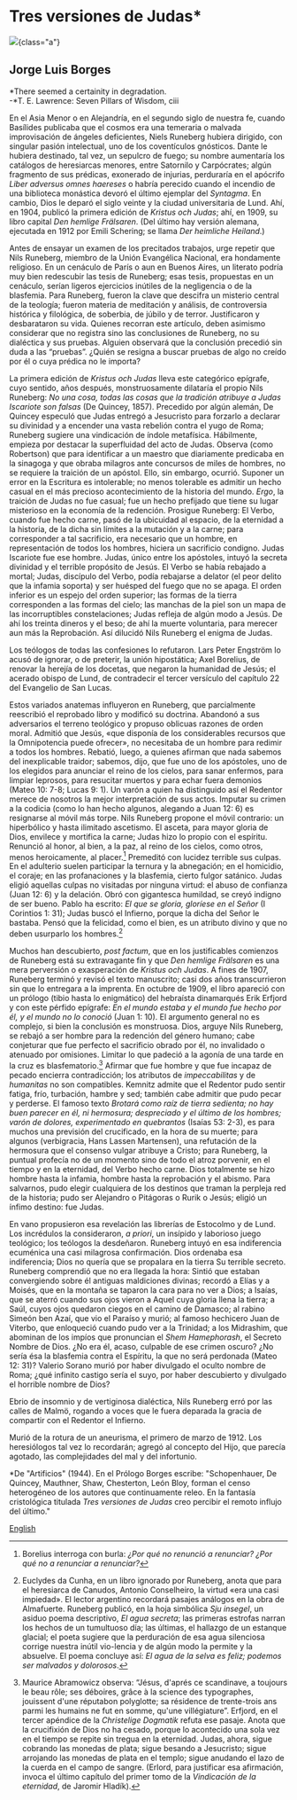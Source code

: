 # Tres versiones de Judas\*  

![](judas.jpg){class="a"}

## Jorge Luis Borges

*There seemed a certainity in degradation.\
-*T. E. Lawrence: Seven Pillars of Wisdom, ciii  

En el Asia Menor o en Alejandría, en el segundo siglo de nuestra fe,
cuando Basílides publicaba que el cosmos era una temeraria o malvada
improvisación de ángeles deficientes, Niels Runeberg hubiera dirigido,
con singular pasión intelectual, uno de los coventículos gnósticos.
Dante le hubiera destinado, tal vez, un sepulcro de fuego; su nombre
aumentaría los catálogos de heresiarcas menores, entre Satornilo y
Carpócrates; algún fragmento de sus prédicas, exonerado de injurias,
perduraría en el apócrifo *Liber adversus omnes haereses* o habría
perecido cuando el incendio de una biblioteca monástica devoró el
último ejemplar del *Syntagma*. En cambio, Dios le deparó el siglo
veinte y la ciudad universitaria de Lund. Ahí, en 1904, publicó la
primera edición de *Kristus och Judas*; ahí, en 1909, su libro capital
*Den hemlige Frälsaren*. (Del último hay versión alemana, ejecutada en
1912 por Emili Schering; se llama *Der heimliche Heiland*.)

Antes de ensayar un examen de los precitados trabajos, urge repetir
que Nils Runeberg, miembro de la Unión Evangélica Nacional, era
hondamente religioso. En un cenáculo de París o aun en Buenos Aires,
un literato podría muy bien redescubir las tesis de Runeberg; esas
tesis, propuestas en un cenáculo, serían ligeros ejercicios inútiles
de la negligencia o de la blasfemia. Para Runeberg, fueron la clave
que descifra un misterio central de la teología; fueron materia de
meditación y análisis, de controversia histórica y filológica, de
soberbia, de júbilo y de terror. Justificaron y desbarataron su vida.
Quienes recorran este artículo, deben asimismo considerar que no
registra sino las conclusiones de Runeberg, no su dialéctica y sus
pruebas. Alguien observará que la conclusión precedió sin duda a las
“pruebas”. ¿Quién se resigna a buscar pruebas de algo no creído por él
o cuya prédica no le importa?

La primera edición de *Kristus och Judas* lleva este categórico
epígrafe, cuyo sentido, años después, monstruosamente dilataría el
propio Nils Runeberg: *No una cosa, todas las cosas que la tradición
atribuye a Judas Iscariote son falsas* (De Quincey, 1857). Precedido
por algún alemán, De Quincey especuló que Judas entregó a Jesucristo
para forzarlo a declarar su divinidad y a encender una vasta rebelión
contra el yugo de Roma; Runeberg sugiere una vindicación de índole
metafísica. Hábilmente, empieza por destacar la superfluidad del acto
de Judas. Observa (como Robertson) que para identificar a un maestro
que diariamente predicaba en la sinagoga y que obraba milagros ante
concursos de miles de hombres, no se requiere la traición de un
apóstol. Ello, sin embargo, ocurrió. Suponer un error en la Escritura
es intolerable; no menos tolerable es admitir un hecho casual en el
más precioso acontecimiento de la historia del mundo. *Ergo*, la
traición de Judas no fue casual; fue un hecho prefijado que tiene su
lugar misterioso en la economía de la redención. Prosigue Runeberg: El
Verbo, cuando fue hecho carne, pasó de la ubicuidad al espacio, de la
eternidad a la historia, de la dicha sin límites a la mutación y a la
carne; para corresponder a tal sacrificio, era necesario que un
hombre, en representación de todos los hombres, hiciera un sacrificio
condigno. Judas Iscariote fue ese hombre. Judas, único entre los
apóstoles, intuyó la secreta divinidad y el terrible propósito de
Jesús. El Verbo se había rebajado a mortal; Judas, discípulo del
Verbo, podía rebajarse a delator (el peor delito que la infamia
soporta) y ser huésped del fuego que no se apaga. El orden inferior es
un espejo del orden superior; las formas de la tierra corresponden a
las formas del cielo; las manchas de la piel son un mapa de las
incorruptibles constelaciones; Judas refleja de algún modo a Jesús. De
ahí los treinta dineros y el beso; de ahí la muerte voluntaria, para
merecer aun más la Reprobación. Así dilucidó Nils Runeberg el enigma
de Judas.

Los teólogos de todas las confesiones lo refutaron. Lars Peter
Engström lo acusó de ignorar, o de preterir, la unión hipostática;
Axel Borelius, de renovar la herejía de los docetas, que negaron la
humanidad de Jesús; el acerado obispo de Lund, de contradecir el
tercer versículo del capítulo 22 del Evangelio de San Lucas.

Estos variados anatemas influyeron en Runeberg, que parcialmente
reescribió el reprobado libro y modificó su doctrina. Abandonó a sus
adversarios el terreno teológico y propuso oblicuas razones de orden
moral. Admitió que Jesús, «que disponía de los considerables recursos
que la Omnipotencia puede ofrecer», no necesitaba de un hombre para
redimir a todos los hombres. Rebatió, luego, a quienes afirman que
nada sabemos del inexplicable traidor; sabemos, dijo, que fue uno de
los apóstoles, uno de los elegidos para anunciar el reino de los
cielos, para sanar enfermos, para limpiar leprosos, para resucitar
muertos y para echar fuera demonios (Mateo 10: 7-8; Lucas 9: 1). Un
varón a quien ha distinguido así el Redentor merece de nosotros la
mejor interpretación de sus actos. Imputar su crimen a la codicia
(como lo han hecho algunos, alegando a Juan 12: 6) es resignarse al
móvil más torpe. Nils Runeberg propone el móvil contrario: un
hiperbólico y hasta ilimitado ascetismo. El asceta, para mayor gloria
de Dios, envilece y mortifica la carne; Judas hizo lo propio con el
espíritu. Renunció al honor, al bien, a la paz, al reino de los
cielos, como otros, menos heroicamente, al placer.[^1] Premeditó
con lucidez terrible sus culpas. En el adulterio suelen participar la
ternura y la abnegación; en el homicidio, el coraje; en las
profanaciones y la blasfemia, cierto fulgor satánico. Judas eligió
aquellas culpas no visitadas por ninguna virtud: el abuso de confianza
(Juan 12: 6) y la delación. Obró con gigantesca humildad, se creyó
indigno de ser bueno. Pablo ha escrito: *El que se gloria, gloríese en
el Señor* (I Corintios 1: 31); Judas buscó el Infierno, porque la
dicha del Señor le bastaba. Pensó que la felicidad, como el bien, es
un atributo divino y que no deben usurparlo los hombres.[^2]

Muchos han descubierto, *post factum*, que en los justificables
comienzos de Runeberg está su extravagante fin y que *Den hemlige
Frälsaren* es una mera perversión o exasperación de *Kristus och
Judas*. A fines de 1907, Runeberg terminó y revisó el texto
manuscrito; casi dos años transcurrieron sin que lo entregara a la
imprenta. En octubre de 1909, el libro apareció con un prólogo (tibio
hasta lo enigmático) del hebraísta dinamarqués Erik Erfjord y con este
pérfido epígrafe: *En el mundo estaba y el mundo fue hecho por él, y
el mundo no lo conoció* (Juan 1: 10). El argumento general no es
complejo, si bien la conclusión es monstruosa. Dios, arguye Nils
Runeberg, se rebajó a ser hombre para la redención del género humano;
cabe conjeturar que fue perfecto el sacrificio obrado por él, no
invalidado o atenuado por omisiones. Limitar lo que padeció a la
agonía de una tarde en la cruz es blasfematorio.[^3] Afirmar que
fue hombre y que fue incapaz de pecado encierra contradicción; los
atributos de *impeccabilitas* y de *humanitas* no son compatibles.
Kemnitz admite que el Redentor pudo sentir fatiga, frío, turbación,
hambre y sed; también cabe admitir que pudo pecar y perderse. El
famoso texto *Brotará como raíz de tierra sedienta; no hay buen
parecer en él, ni hermosura; despreciado y el último de los hombres;
varón de dolores, experimentado en quebrantos* (Isaías 53: 2-3), es
para muchos una previsión del crucificado, en la hora de su muerte;
para algunos (verbigracia, Hans Lassen Martensen), una refutación de
la hermosura que el consenso vulgar atribuye a Cristo; para Runeberg,
la puntual profecía no de un momento sino de todo el atroz porvenir,
en el tiempo y en la eternidad, del Verbo hecho carne. Dios totalmente
se hizo hombre hasta la infamia, hombre hasta la reprobación y el
abismo. Para salvarnos, pudo elegir cualquiera de los destinos que
traman la perpleja red de la historia; pudo ser Alejandro o Pitágoras
o Rurik o Jesús; eligió un ínfimo destino: fue Judas.

En vano propusieron esa revelación las librerías de Estocolmo y de
Lund. Los incrédulos la consideraron, *a priori*, un insípido y
laborioso juego teológico; los teólogos la desdeñaron. Runeberg intuyó
en esa indiferencia ecuménica una casi milagrosa confirmación. Dios
ordenaba esa indiferencia; Dios no quería que se propalara en la
tierra Su terrible secreto. Runeberg comprendió que no era llegada la
hora: Sintió que estaban convergiendo sobre él antiguas maldiciones
divinas; recordó a Elías y a Moisés, que en la montaña se taparon la
cara para no ver a Dios; a Isaías, que se aterró cuando sus ojos
vieron a Aquel cuya gloria llena la tierra; a Saúl, cuyos ojos
quedaron ciegos en el camino de Damasco; al rabino Simeón ben Azaí,
que vio el Paraíso y murió; al famoso hechicero Juan de Viterbo, que
enloqueció cuando pudo ver a la Trinidad; a los Midrashim, que
abominan de los impíos que pronuncian el *Shem Hamephorash*, el
Secreto Nombre de Dios. ¿No era él, acaso, culpable de ese crimen
oscuro? ¿No sería ésa la blasfemia contra el Espíritu, la que no será
perdonada (Mateo 12: 31)? Valerio Sorano murió por haber divulgado el
oculto nombre de Roma; ¿qué infinito castigo sería el suyo, por haber
descubierto y divulgado el horrible nombre de Dios?

Ebrio de insomnio y de vertiginosa dialéctica, Nils Runeberg erró por
las calles de Malmö, rogando a voces que le fuera deparada la gracia
de compartir con el Redentor el Infierno.

Murió de la rotura de un aneurisma, el primero de marzo de 1912. Los
heresiólogos tal vez lo recordarán; agregó al concepto del Hijo, que
parecía agotado, las complejidades del mal y del infortunio.

[^1]: Borelius interroga con burla: *¿Por qué no renunció a renunciar? ¿Por
qué no a renunciar a renunciar?*  
[^2]: Euclydes da Cunha, en un libro ignorado por Runeberg, anota que para
el heresiarca de Canudos, Antonio Conselheiro, la virtud «era una casi
impiedad». El lector argentino recordará pasajes análogos en la obra de
Almafuerte. Runeberg publicó, en la hoja simbólica *Sju insegel*, un
asiduo poema descriptivo, *El agua secreta*; las primeras estrofas
narran los hechos de un tumultuoso día; las últimas, el hallazgo de un
estanque glacial; el poeta sugiere que la perduración de esa agua
silenciosa corrige nuestra inútil vio-lencia y de algún modo la permite
y la absuelve. El poema concluye así: *El agua de la selva es feliz;
podemos ser malvados y dolorosos*.  
[^3]: Maurice Abramowicz observa: “Jésus, d'aprés ce scandinave, a toujours
le beau rôle; ses déboires, grâce à la science des typographes,
jouissent d'une réputabon polyglotte; sa résidence de trente-trois ans
parmi les humains ne fut en somme, qu'une villégiature”. Erfjord, en el
tercer apéndice de la *Christelige Dogmatik* refuta ese pasaje. Anota
que la crucifixión de Dios no ha cesado, porque lo acontecido una sola
vez en el tiempo se repite sin tregua en la eternidad. Judas, ahora,
sigue cobrando las monedas de plata; sigue besando a Jesucristo; sigue
arrojando las monedas de plata en el templo; sigue anudando el lazo de
la cuerda en el campo de sangre. (Erlord, para justificar esa
afirmación, invoca el último capítulo del primer tomo de la *Vindicación
de la eternidad*, de Jaromir Hladík).

\*De "Artificios" (1944). En el Prólogo Borges escribe: "Schopenhauer,
De Quincey, Mauthner, Shaw, Chesterton, León Bloy, forman el censo
heterogéneo de los autores que continuamente releo. En la fantasía
cristológica titulada *Tres versiones de Judas* creo percibir el remoto
influjo del último."

[English](borges-judas-eng.html)
